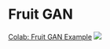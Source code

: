 # Fruit GAN 


[Colab: Fruit GAN Example]() [![](https://colab.research.google.com/assets/colab-badge.svg)]()
